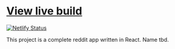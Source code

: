 # [View live build](https://jpf-reddit.netlify.com/)
[![Netlify Status](https://api.netlify.com/api/v1/badges/d54858e6-3ea1-4e12-8a57-a134bf430d5d/deploy-status)](https://app.netlify.com/sites/jpf-reddit/deploys)

This project is a complete reddit app written in React. Name tbd.